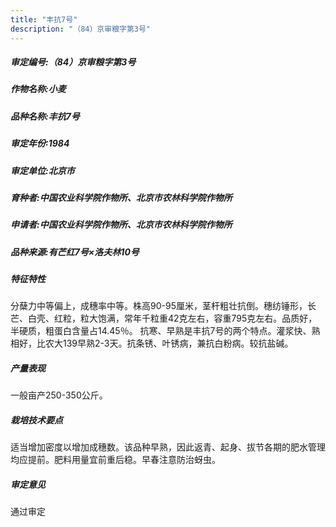 ```yaml
---
title: "丰抗7号"
description: "（84）京审粮字第3号"
---
```

##### 审定编号:（84）京审粮字第3号

##### 作物名称:小麦

##### 品种名称:丰抗7号

##### 审定年份:1984

##### 审定单位:北京市

##### 育种者:中国农业科学院作物所、北京市农林科学院作物所

##### 申请者:中国农业科学院作物所、北京市农林科学院作物所

##### 品种来源:有芒红7号×洛夫林10号

##### 特征特性
分蘖力中等偏上，成穗率中等。株高90-95厘米，茎杆粗壮抗倒。穗纺锤形，长芒、白壳、红粒，粒大饱满，常年千粒重42克左右，容重795克左右。品质好，半硬质，粗蛋白含量占14.45％。 抗寒、早熟是丰抗7号的两个特点。灌浆快、熟相好，比农大139早熟2-3天。抗条锈、叶锈病，兼抗白粉病。较抗盐碱。

##### 产量表现
一般亩产250-350公斤。

##### 栽培技术要点
适当增加密度以增加成穗数。该品种早熟，因此返青、起身、拔节各期的肥水管理均应提前。肥料用量宜前重后稳。早春注意防治蚜虫。

##### 审定意见
通过审定
